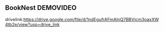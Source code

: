 ## BookNest DEMOVIDEO
drivelink:https://drive.google.com/file/d/1ndEgufrAFmAInQ7BBVicm3oaxXW4tb2e/view?usp=drive_link
